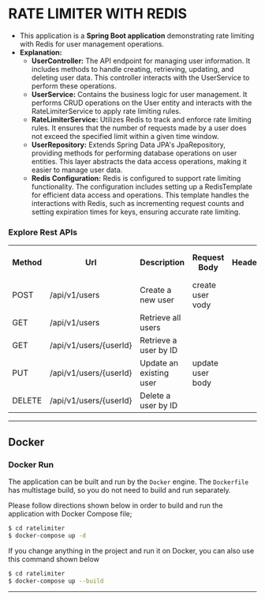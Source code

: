 # RATE LIMITER WITH REDIS

<ul style="list-style-type:disc">
  <li>This application is a <b>Spring Boot application</b> demonstrating rate limiting with Redis for user management operations.</li>
  <li>
    <b>Explanation:</b>
    <ul>
      <li><b>UserController:</b> The API endpoint for managing user information. It includes methods to handle creating, retrieving, updating, and deleting user data. This controller interacts with the UserService to perform these operations.</li>
      <li><b>UserService:</b> Contains the business logic for user management. It performs CRUD operations on the User entity and interacts with the RateLimiterService to apply rate limiting rules.</li>
      <li><b>RateLimiterService:</b> Utilizes Redis to track and enforce rate limiting rules. It ensures that the number of requests made by a user does not exceed the specified limit within a given time window.</li>
      <li><b>UserRepository:</b> Extends Spring Data JPA's JpaRepository, providing methods for performing database operations on user entities. This layer abstracts the data access operations, making it easier to manage user data.</li>
      <li><b>Redis Configuration:</b> Redis is configured to support rate limiting functionality. The configuration includes setting up a RedisTemplate for efficient data access and operations. This template handles the interactions with Redis, such as incrementing request counts and setting expiration times for keys, ensuring accurate rate limiting.</li>
    </ul>
  </li>
</ul>

### Explore Rest APIs

<table style="width:100%">
  <tr>
      <th>Method</th>
      <th>Url</th>
      <th>Description</th>
      <th>Request Body</th>
      <th>Header</th>
      <th>Valid Path Variable</th>
      <th>Request Param</th>
      <th>No Path Variable</th>
  </tr>
  <tr>
      <td>POST</td>
      <td>/api/v1/users</td>
      <td>Create a new user</td>
      <td>create user vody</td>
  </tr>
    <tr>
      <td>GET</td>
      <td>/api/v1/users</td>
      <td>Retrieve all users</td>
  </tr>
  <tr>
      <td>GET</td>
      <td>/api/v1/users/{userId}</td>
      <td>Retrieve a user by ID</td>
  </tr>
  <tr>
      <td>PUT</td>
      <td>/api/v1/users/{userId}</td>
      <td>Update an existing user</td>
      <td>update user body</td>
  </tr>
  <tr>
      <td>DELETE</td>
      <td>/api/v1/users/{userId}</td>
      <td>Delete a user by ID</td>
  </tr>
</table>

---
Docker
---


### Docker Run
The application can be built and run by the `Docker` engine. The `Dockerfile` has multistage build, so you do not need to build and run separately.

Please follow directions shown below in order to build and run the application with Docker Compose file;

```sh
$ cd ratelimiter
$ docker-compose up -d
```

If you change anything in the project and run it on Docker, you can also use this command shown below

```sh
$ cd ratelimiter
$ docker-compose up --build
```

---
